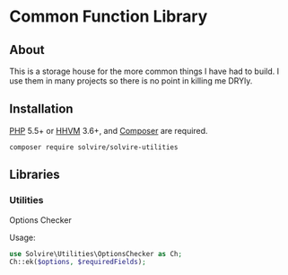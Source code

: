 # Common Function Library

## About 

This is a storage house for the more common things I have had to build. 
I use them in many projects so there is no point in killing me DRYly. 


## Installation 

[PHP](https://php.net) 5.5+ or [HHVM](http://hhvm.com) 3.6+, and [Composer](https://getcomposer.org) are required.

    composer require solvire/solvire-utilities 

## Libraries 

### Utilities

Options Checker 

Usage:  
```php
use Solvire\Utilities\OptionsChecker as Ch;
Ch::ek($options, $requiredFields);
```


